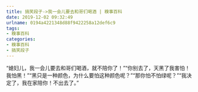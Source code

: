 ```yaml
---
title: 搞笑段子->我一会儿要去和哥们喝酒 | 糗事百科
date: 2019-12-02 09:32:49
urlname: 0194a4221348d88f9422258a12def6c9
tags: 
- 糗事百科
categories:
- 糗事百科
- 搞笑段子
---
```

“媳妇儿，我一会儿要去和哥们喝酒，就不陪你了！”“你别去了，天黑了我害怕！我怕黑！”“黑只是一种颜色，为什么要怕这种颜色呢？”“那你怕不怕绿呢？”“我决定了，我在家陪你！不出去了。”


